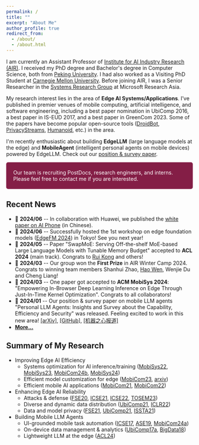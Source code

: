 ```yaml
---
permalink: /
title: ""
excerpt: "About Me"
author_profile: true
redirect_from: 
  - /about/
  - /about.html
---
```


I am currently an Assistant Professor of [Institute for AI Industry Research (AIR)](http://air.tsinghua.edu.cn/). I received my PhD degree and Bachelor's degree in Computer Science, both from [Peking University](https://cs.pku.edu.cn/English/Home.htm). I had also worked as a Visiting PhD Student at [Carnegie Mellon University](https://hcii.cmu.edu/). Before joining AIR, I was a Senior Researcher in the [Systems Research Group](https://www.microsoft.com/en-us/research/group/systems-and-networking-research-group-asia/) at Microsoft Research Asia.

My research interest lies in the area of **Edge AI Systems/Applications**.
I’ve published in premier venues of mobile computing, artificial intelligence, and software engineering, including a best paper nomination in UbiComp 2016, a best paper in IS-EUD 2017, and a best paper in GreenCom 2023. Some of the papers have become popular open-source tools ([DroidBot](https://github.com/honeynet/droidbot/), [PrivacyStreams](https://github.com/PrivacyStreams/), [Humanoid](https://github.com/yzygitzh/Humanoid), etc.) in the area.

I'm recently enthusiastic about building **EdgeLLM** (large language models at the edge) and **MobileAgent** (intelligent personal agents on mobile devices) powered by EdgeLLM. Check out our [position & survey paper](https://github.com/MobileLLM/Personal_LLM_Agents_Survey/).

<p style="border-radius: 5px; border:5px; border-style:solid; border-color:#841E46; padding: 1em; background-color: #841E46; color: #FFFFFF">Our team is recruiting PostDocs, research engineers, and interns. Please feel free to contact me if you are interested.</p>

## Recent News

- 📢 **2024/06** -- In collaboration with Huawei, we published the [white paper on AI Phone](https://developer.huawei.com/consumer/cn/doc/guidebook/terminals-ai-0000001929853698) (in Chinese).
- 📢 **2024/06** -- Successfully hosted the 1st workshop on edge foundation models ([EdgeFM 2024](https://edgefm.github.io/)) in Tokyo! See you next year!
- 📢 **2024/05** -- Paper "SwapMoE: Serving Off-the-shelf MoE-based Large Language Models with Tunable Memory Budget" accepted to **ACL 2024** (main track). Congrats to [Rui Kong](https://rui-kong.github.io/) and others!
- 📢 **2024/03** -- Our group won the **First Prize** in AIR Winter Camp 2024. Congrats to winning team members Shanhui Zhao, [Hao Wen](https://wenh18.github.io/), Wenjie Du and Cheng Liang!
- 📢 **2024/03** -- One paper got accepted to **ACM MobiSys 2024**: "Empowering In-Browser Deep Learning Inference on Edge Through Just-In-Time Kernel Optimization". Congrats to all collaborators!
- 📢 **2024/01** -- Our position & survey paper on mobile LLM agents "Personal LLM Agents: Insights and Survey about the Capability, Efficiency and Security" was released. Feeling excited to work in this new area! [[arXiv]](https://arxiv.org/abs/2401.05459), [[GitHub]](https://github.com/MobileLLM/Personal_LLM_Agents_Survey), [[机器之心报道]](https://mp.weixin.qq.com/s/JYB4BzsXhWF8pEUUkvn_GQ)
- [**More...**](/news/)

## Summary of My Research

<style>
table { border: none; }
table th { border: none; }
table td { border: none; }
table th:first-of-type {
    width: 15%;
}
table th:nth-of-type(2) {
    width: 70%;
}
table th:nth-of-type(3) {
    width: 15%;
}
</style>

<!-- CCF-A badge [![CCF-A](https://img.shields.io/badge/CCF-A-brightgreen.svg)](#) -->

- Improving Edge AI Efficiency
  - Systems optimization for AI inference/training ([MobiSys22](/publications/#MobiSys22), [MobiSys23](/publications/#MobiSys23), [MobiCom24b](/publications/#MobiCom24), [MobiSys24](/publications/#MobiSys24))
  - Efficient model customization for edge ([MobiCom23](/publications/#MobiCom23), [arxiv](https://arxiv.org/abs/2308.15003v1))
  - Efficient mobile AI applications ([MobiCom21](/publications/#MobiCom21), [MobiCom22](/publications/#MobiCom22))
- Enhancing Edge AI Reliability
  - Attacks & defense ([FSE20](/publications/#FSE20), [ICSE21](/publications/#ICSE21), [ICSE22](/publications/#ICSE22), [TOSEM23](/publications/#TOSEM23))
  - Diverse and dynamic data distribution ([UbiComp21](/publications/#UbiComp21), [ICLR22](/publications/#ICLR22))
  - Data and model privacy ([FSE21](/publications/#FSE21), [UbiComp21](/publications/#UbiComp21), [ISSTA21](/publications/#ISSTA21))
- Building Mobile LLM Agents
  - UI-grounded mobile task automation ([ICSE17](/publications/#ICSE17), [ASE19](/publications/#ASE19), [MobiCom24a](/publications/#MobiCom24a))
  - On-device data management & analytics ([UbiComp17a](/publications/#UbiComp17a), [BigData18](/publications/#BigData18))
  - Lightweight LLM at the edge ([ACL24](/publications/#ACL24))

<script async defer src="https://buttons.github.io/buttons.js"></script>
